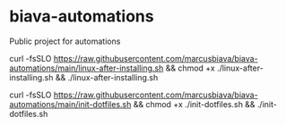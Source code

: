 # biava-automations
Public project for automations

curl -fsSLO https://raw.githubusercontent.com/marcusbiava/biava-automations/main/linux-after-installing.sh && chmod +x ./linux-after-installing.sh && ./linux-after-installing.sh

curl -fsSLO https://raw.githubusercontent.com/marcusbiava/biava-automations/main/init-dotfiles.sh && chmod +x ./init-dotfiles.sh && ./init-dotfiles.sh
